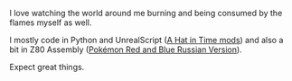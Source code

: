 I love watching the world around me burning and being consumed by the flames myself as well.

I mostly code in Python and UnrealScript ([A Hat in Time mods](https://steamcommunity.com/profiles/76561198063502902/myworkshopfiles/?appid=253230)) and also a bit in Z80 Assembly ([Pokémon Red and Blue Russian Version](https://github.com/Shararamosh/pokered-ru)).

Expect great things.
<!--
**Shararamosh/Shararamosh** is a ✨ _special_ ✨ repository because its `README.md` (this file) appears on your GitHub profile.

Here are some ideas to get you started:

- 🔭 I’m currently working on ...
- 🌱 I’m currently learning ...
- 👯 I’m looking to collaborate on ...
- 🤔 I’m looking for help with ...
- 💬 Ask me about ...
- 📫 How to reach me: ...
- 😄 Pronouns: ...
- ⚡ Fun fact: ...
-->
